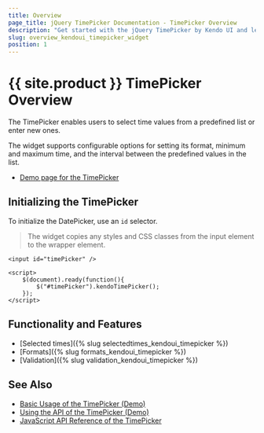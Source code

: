 ```yaml
---
title: Overview
page_title: jQuery TimePicker Documentation - TimePicker Overview
description: "Get started with the jQuery TimePicker by Kendo UI and learn how to create, initialize, and enable the widget."
slug: overview_kendoui_timepicker_widget
position: 1
---
```


# {{ site.product }} TimePicker Overview

The TimePicker enables users to select time values from a predefined list or enter new ones.

The widget supports configurable options for setting its format, minimum and maximum time, and the interval between the predefined values in the list.

* [Demo page for the TimePicker](https://demos.telerik.com/kendo-ui/timepicker/index)

## Initializing the TimePicker

To initialize the DatePicker, use an `id` selector.

> The widget copies any styles and CSS classes from the input element to the wrapper element.

    <input id="timePicker" />

    <script>
        $(document).ready(function(){
            $("#timePicker").kendoTimePicker();
        });
    </script>

## Functionality and Features

* [Selected times]({% slug selectedtimes_kendoui_timepicker %})
* [Formats]({% slug formats_kendoui_timepicker %})
* [Validation]({% slug validation_kendoui_timepicker %})

## See Also

* [Basic Usage of the TimePicker (Demo)](https://demos.telerik.com/kendo-ui/timepicker/index)
* [Using the API of the TimePicker (Demo)](https://demos.telerik.com/kendo-ui/timepicker/api)
* [JavaScript API Reference of the TimePicker](/api/javascript/ui/timepicker)
